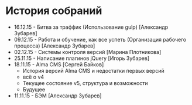 # История собраний
<ul>
	<li>16.12.15 - Битва за траффик (Использование gulp) [Александр Зубарев]</li>
	<li>09.12.15 - Работа и обучение, как все успеть (Организация рабочего процесса) [Александр Зубарев]</li>
	<li>02.12.15 - Cистемы контроля версий [Марина Плотникова]</li>
	<li>25.11.15 - Написание плагинов jQuery [Игорь Зубарев]</li>
	<li>18.11.15 - Alma CMS [Сергей Байков]
		<ul>
			<li>История версий Alma CMS и недостатки первых версий</li>
			<li>всё о v4</li>
			<li>Текущее состояние v5, структура и возможности</li>
			<li>Будущее</li>
		</ul>
	</li>
	<li>11.11.15 - БЭМ [Александр Зубарев]</li>
</ul>
